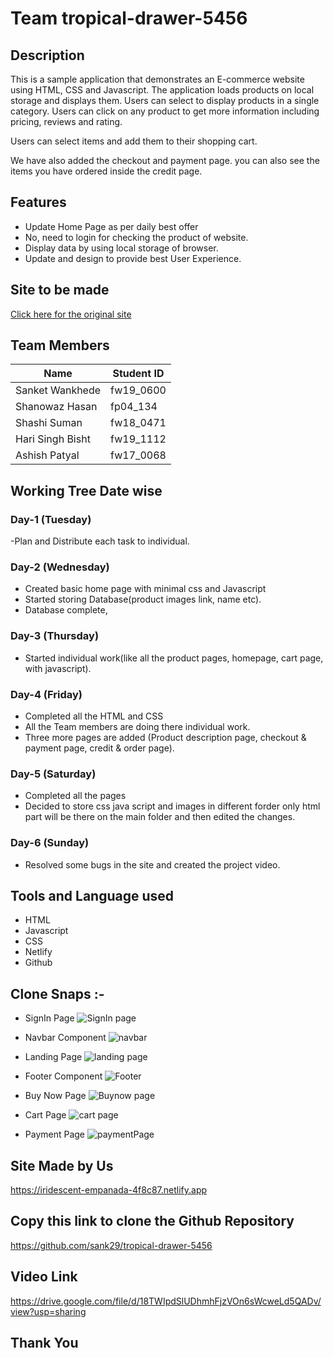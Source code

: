 # Team tropical-drawer-5456

## Description

This is a sample application that demonstrates an E-commerce website using HTML, CSS and Javascript. 
The application loads products on local storage and  displays them. Users can select to display products 
in a single category. Users can click on any product to get more information including pricing, reviews and rating.

Users can select items and add them to their shopping cart.

We have also added the checkout and payment page. you can also see the items you have ordered inside the credit page.


## Features

- Update Home Page as per daily best offer
- No, need to login for checking the product of website.
- Display data by using local storage of browser.
- Update and design to provide best User Experience.

## Site to be made
[Click here for the original site](https://www.geekbuying.com/)

## Team Members
| Name             | Student ID |
|------------------|------------|
| Sanket Wankhede  | fw19_0600  |	
| Shanowaz Hasan   | fp04_134   |	
| Shashi Suman     | fw18_0471  |	
| Hari Singh Bisht | fw19_1112  |	
| Ashish Patyal    | fw17_0068  |	

## Working Tree Date wise

### Day-1 (Tuesday)
-Plan and Distribute each task to individual.

### Day-2 (Wednesday)
- Created basic home page with minimal css and Javascript
- Started storing Database(product images link, name etc).
- Database complete, 

### Day-3 (Thursday)
- Started individual work(like all the product pages, homepage, cart page, with javascript).


### Day-4 (Friday)
- Completed all the HTML and CSS
- All the Team members are doing there individual work.
- Three more pages are added (Product description page, checkout & payment page, credit & order page).

### Day-5 (Saturday)
- Completed all the pages  
- Decided to store css java script and images in different forder only html part will be there on the main folder and then edited the changes.

### Day-6 (Sunday)
- Resolved some bugs in the site and created the project video.

## Tools and Language used
- HTML
- Javascript
- CSS
- Netlify
- Github

## Clone Snaps :-

- SignIn Page
![SignIn page](https://user-images.githubusercontent.com/76080960/192846758-e3c6b831-9565-4066-8e63-a63bf65258e1.png)

- Navbar Component
![navbar](https://user-images.githubusercontent.com/76080960/192846549-5c702d88-7c2a-4315-9c7f-bb13b722d9dd.png)

- Landing Page
![landing page](https://user-images.githubusercontent.com/76080960/192846926-34060a78-1701-43b6-a4ef-66a5f4b3caa3.png)

- Footer Component
![Footer](https://user-images.githubusercontent.com/76080960/192846624-d66f7f51-75c5-4243-816b-85d3de4e5c85.png)

- Buy Now Page
![Buynow page](https://user-images.githubusercontent.com/76080960/192847006-203e574e-dff5-4fd4-a547-2913b0f37444.png)

- Cart Page
![cart page](https://user-images.githubusercontent.com/76080960/192847073-9b9c5405-4b29-42d7-b89a-82feb40c6d0f.png)

- Payment Page 
![paymentPage](https://user-images.githubusercontent.com/76080960/192847193-266f5e57-f387-435f-a97e-65d912e17f61.png)


## Site Made by Us
https://iridescent-empanada-4f8c87.netlify.app

## Copy this link to clone the Github Repository
https://github.com/sank29/tropical-drawer-5456

## Video Link
https://drive.google.com/file/d/18TWIpdSlUDhmhFjzVOn6sWcweLd5QADv/view?usp=sharing
## Thank You
